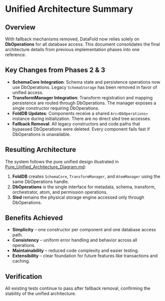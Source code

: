 # Unified Architecture Summary

## Overview

With fallback mechanisms removed, DataFold now relies solely on **DbOperations** for all database access. This document consolidates the final architecture details from previous implementation phases into one reference.

## Key Changes from Phases 2 & 3

- **SchemaCore Integration**: Schema state and persistence operations now use DbOperations. Legacy `SchemaStorage` has been removed in favor of unified access.
- **TransformManager Integration**: Transform registration and mapping persistence are routed through DbOperations. The manager exposes a single constructor requiring DbOperations.
- **FoldDB Updates**: Components receive a shared `Arc<DbOperations>` instance during initialization. There are no direct sled tree accesses.
- **Fallback Removal**: All legacy constructors and code paths that bypassed DbOperations were deleted. Every component fails fast if DbOperations is unavailable.

## Resulting Architecture

The system follows the pure unified design illustrated in [Pure_Unified_Architecture_Diagram.md](./Pure_Unified_Architecture_Diagram.md):

1. **FoldDB** creates `SchemaCore`, `TransformManager`, and `AtomManager` using the same DbOperations handle.
2. **DbOperations** is the single interface for metadata, schema, transform, orchestrator, atom, and permission operations.
3. **Sled** remains the physical storage engine accessed only through DbOperations.

## Benefits Achieved

- **Simplicity** – one constructor per component and one database access path.
- **Consistency** – uniform error handling and behavior across all operations.
- **Maintainability** – reduced code complexity and easier testing.
- **Extensibility** – clear foundation for future features like transactions and caching.

## Verification

All existing tests continue to pass after fallback removal, confirming the stability of the unified architecture.

